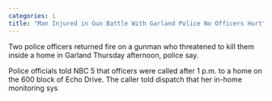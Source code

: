 ```yaml
---
categories: i
title: "Man Injured in Gun Battle With Garland Police No Officers Hurt"
---
```


Two police officers returned fire on a gunman who threatened to kill them inside a home in Garland Thursday afternoon, police say.



Police officials told NBC 5 that officers were called after 1 p.m. to a home on the 600 block of Echo Drive. The caller told dispatch that her in-home monitoring sys